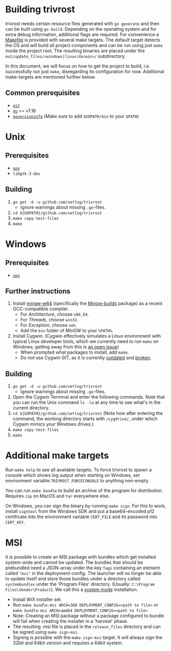 # Building trivrost
trivrost needs certain resource files generated with `go generate` and then can be built using `go build`. Depending on the operating system and for extra debug information, additional flags are required. For convenience a [Makefile](../Makefile) is provided with several make targets. The default target detects the OS and will build all project components and can be run using just `make` inside the project root.
The resulting binaries are placed under the `out/update_files/<windows|linux|darwin>/` subdirectory.

In this document, we will focus on how to get the project to build, i.e. successfully run just `make`, disregarding its configuration for now. Additional make-targets are mentioned further below.

## Common prerequisites
- [`git`](https://git-scm.com/)
- [`go`](https://golang.org/) >= v1.16
- [`goversioninfo`](https://github.com/josephspurrier/goversioninfo) (Make sure to add `$GOPATH/bin` to your `$PATH`)


# Unix

## Prerequisites
- [`upx`](https://upx.github.io/)
- `libgtk-3-dev`

## Building
1. `go get -d -u github.com/setlog/trivrost`
    * Ignore warnings about missing `.go`-files.
2. `cd ${GOPATH}/github.com/setlog/trivrost`
3. `make copy-test-files`
4. `make`

# Windows

## Prerequisites
- [`upx`](https://upx.github.io/)

## Further instructions
1. Install [mingw-w64](https://mingw-w64.org) (specifically the [Mingw-builds](https://mingw-w64.org/doku.php/download/mingw-builds) package) as a recent GCC-compatible compiler.
    * For *Architecture*, choose `x86_64`.
    * For *Threads*, choose `win32`.
    * For *Exception*, choose `seh`.
    * Add the `bin` folder of MinGW to your `%PATH%`.
2. Install Cygwin. (Cygwin effectively simulates a Linux environment with typical Linux developer tools, which we currently need to run `make` on Windows; getting away from this is [an open issue](https://github.com/setlog/trivrost/issues/12))
    * When prompted what packages to install, add `make`.
    * Do not use Cygwin GIT, as it is currently [outdated](https://github.com/me-and/Cygwin-Git/issues/40) and [broken](https://github.com/golang/go/issues/23155).

## Building
1. `go get -d -u github.com/setlog/trivrost`
    * Ignore warnings about missing `.go`-files.
2. Open the Cygwin Terminal and enter the following commands. Note that you can run the Unix command `ls -la` at any time to see what's in the current directory.
3. `cd ${GOPATH}/github.com/setlog/trivrost` (Note how after entering the command, the working directory starts with `/cygdrive/`, under which Cygwin mimics your Windows drives.)
4. `make copy-test-files`
5. `make`

# Additional make targets
Run `make help` to see all available targets.
To force trivrost to spawn a console which shows log output when starting on Windows, set environment variable `TRIVROST_FORCECONSOLE` to anything non-empty.

You can run `make bundle` to build an archive of the program for distribution. Requires `zip` on MacOS and `tar` everywhere else.

On Windows, you can sign the binary by running `make sign`. For this to work, install `signtool` from the Windows SDK and put a base64-encoded p12 certificate into the environment variable `CERT_FILE` and its password into `CERT_KEY`.

# MSI
It is possible to create an MSI package with bundles which get installed system-wide and cannot be updated. The bundles that should be prebundled need a JSON-array under the key `Tags` containing an element called `"msi"` in the deployment-config. The launcher will no longer be able to update itself and store those bundles under a directory called `systembundles` under the 'Program Files' directory. (Usually: `C:\Program Files\Vendor\Product`). We call this a [system mode](lifecycle.md#system-mode) installation.
  - Install WiX installer set.
  - Run `make bundle-msi ARCH=368 DEPLOYMENT_CONFIG=<path to file>` or `make bundle-msi ARCH=amd64 DEPLOYMENT_CONFIG=<path to file>`
  - Note: Creating an MSI package without a package configured to bundle will fail when creating the installer in a 'harvest' phase.
  - The resulting .msi file is placed in the `release_files` directory and can be signed using `make sign-msi`.
  - Signing is possible with the `make sign-msi` target. It will always sign the 32bit and 64bit version and requires a 64bit system.
